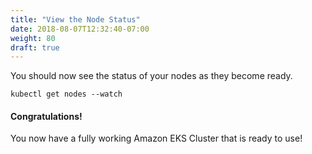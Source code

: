 ```yaml
---
title: "View the Node Status"
date: 2018-08-07T12:32:40-07:00
weight: 80
draft: true
---
```

You should now see the status of your nodes as they become ready.

```
kubectl get nodes --watch
```
#### Congratulations!
You now have a fully working Amazon EKS Cluster that is ready to use!
